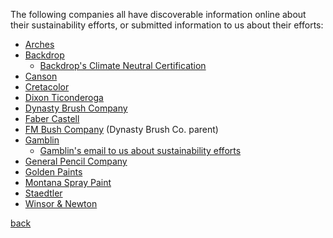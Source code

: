 The following companies all have discoverable information online about their
sustainability efforts, or submitted information to us about their efforts:

- [Arches](https://arches-papers.com/arches-vs-sustainable-development/)
- [Backdrop](https://www.backdrophome.com/pages/about)
     - [Backdrop's Climate Neutral Certification](https://www.climateneutral.org/brand/backdrop)
- [Canson](https://en.canson.com/commitments/combating-climate-change)
- [Cretacolor](https://www.cretacolor.com/en/passion-en/umweltschutz/)
- [Dixon Ticonderoga](https://dixonticonderogacompany.com/terracycle/)
- [Dynasty Brush Company](https://dynastybrush.com/company/)
- [Faber Castell](https://www.fabercastell.com/pages/sustainability)
- [FM Bush Company](https://www.fmbrush.com/company/) (Dynasty Brush Co. parent)
- [Gamblin](https://gamblincolors.com/reclaimed-earth-colors/)
     - [Gamblin's email to us about sustainability efforts](./gamblin.txt)
- [General Pencil Company](https://www.generalpencil.com/values.html)
- [Golden Paints](https://goldenpaints.com/healthsafety_health_index)
- [Montana Spray Paint](https://www.montana-cans.com/en/safety-environment)
- [Staedtler](https://www.staedtler.com/intl/en/company/about-staedtler/sustainability-and-protection-of-the-environment/)
- [Winsor & Newton](https://www.winsornewton.com/na/heritage/our-ethics/)

[back](./)
